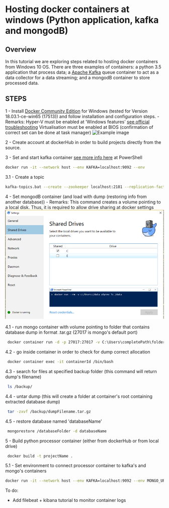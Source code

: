 # Hosting docker containers at windows (Python application, kafka and mongodB)

## Overview

In this tutorial we are exploring steps related to hosting docker containers from Windows 10 OS. There are three examples of containers: a python 3.5 application that process data; a [Apache Kafka](https://kafka.apache.org/) queue container to act as a data collector for a data streaming; and a mongodB container to store processed data.

## STEPS

1 - Install [Docker Community Edition](https://store.docker.com/editions/community/docker-ce-desktop-windows) for Windows (tested for Version 18.03.1-ce-win65 (17513)) and follow installation and configuration steps.
    - Remarks: Hyper-V must be enabled at 'Windows features' [see official troubleshooting](https://docs.docker.com/docker-for-windows/troubleshoot/#virtualization)
               Virtualisation must be enabled at BIOS (confirmation of correct set can be done at task manager)
![Example image](https://docs.docker.com/docker-for-windows/images/virtualization-enabled.png)


2 - Create account at dockerHub in order to build projects directly from the source.

3 - Set and start kafka container [see more info here](https://kafka.apache.org/quickstart) at PowerShell
  
```bash
docker run -it --network host --env KAFKA=localhost:9092 --env 
```
3.1 - Create a topic 

```bash
kafka-topics.bat --create --zookeeper localhost:2181 --replication-factor 1 --partitions 1 --topic topic_name
```

4 - Set mongodB container (and load with dump (restoring info from another database))
    - Remarks: This command creates a volume pointing to a local disk. Thus, it is required to allow drive sharing at docker settings
![Sharing drives](image.png)

4.1 - run mongo container with volume pointing to folder that contains database dump in format .tar.gz (27017 is mongo's default port)
```bash
 docker container run -d -p 27017:27017 -v C:\Users\completePath\folderContainingDatabaseDump:/backup mongo 
```
4.2 - go inside container in order to check for dump correct allocation
```bash
 docker container exec -it containerId /bin/bash
```
4.3 - search for files at specified backup folder (this command will return dump's filename)
```bash
 ls /backup/
```
4.4 - untar dump (this will create a folder at container's root containing extracted database dump)
```bash
 tar -zxvf /backup/dumpFilename.tar.gz
```
4.5 - restore database named 'databaseName'
```bash
 mongorestore /databaseFolder -d databaseName
```

5 - Build python processor container (either from dockerHub or from local drive)
```bash
 docker build -t projectName .
```
5.1 - Set environment to connect processor container to kafka's and mongo's containers
```bash
docker run -it --network host --env KAFKA=localhost:9092 --env MONGO_URI=mongodb://localhost:27017 --env MONGO_DATABASE=databaseName projectName
```

To do:

- Add filebeat + kibana tutorial to monitor container logs
